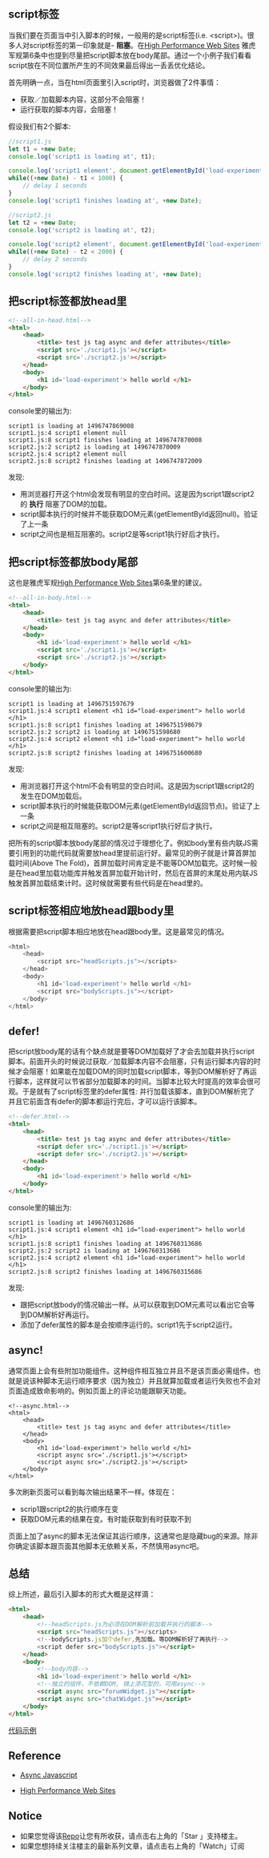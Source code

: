 ## script标签

当我们要在页面当中引入脚本的时候，一般用的是script标签(i.e. \<script\>)。很多人对script标签的第一印象就是- __阻塞__。在[High Performance Web Sites](https://github.com/n0ruSh/the-art-of-reading/blob/master/performance/High%20Performance%20Web%20Sites/High%20Performance%20Web%20Sites.pdf) 雅虎军规第6条中也提到尽量把script脚本放在body尾部。通过一个小例子我们看看script放在不同位置所产生的不同效果最后得出一丢丢优化结论。

首先明确一点，当在html页面里引入script时，浏览器做了2件事情：

* 获取／加载脚本内容，这部分不会阻塞！
* 运行获取的脚本内容，会阻塞！

假设我们有2个脚本:

```javascript
//script1.js
let t1 = +new Date;
console.log('script1 is loading at', t1);

console.log('script1 element', document.getElementById('load-experiment'));
while((+new Date) - t1 < 1000) {
    // delay 1 seconds
}
console.log('script1 finishes loading at', +new Date);
```

```javascript
//script2.js
let t2 = +new Date;
console.log('script2 is loading at', t2);

console.log('script2 element', document.getElementById('load-experiment'));
while((+new Date) - t2 < 2000) {
    // delay 2 seconds
}
console.log('script2 finishes loading at', +new Date);
```

## 把script标签都放head里
```html
<!--all-in-head.html-->
<html>
    <head>
        <title> test js tag async and defer attributes</title>
        <script src='./script1.js'></script>
        <script src='./script2.js'></script>
    </head>
    <body>
        <h1 id='load-experiment'> hello world </h1>
    </body>
</html>

```
console里的输出为:

```
script1 is loading at 1496747869008
script1.js:4 script1 element null
script1.js:8 script1 finishes loading at 1496747870008
script2.js:2 script2 is loading at 1496747870009
script2.js:4 script2 element null
script2.js:8 script2 finishes loading at 1496747872009
```

发现:

* 用浏览器打开这个html会发现有明显的空白时间。这是因为script1跟script2的 __执行__ 阻塞了DOM的加载。
* script脚本执行的时候并不能获取DOM元素(getElementById返回null)。验证了上一条
* script之间也是相互阻塞的。script2是等script1执行好后才执行。

## 把script标签都放body尾部

这也是雅虎军规[High Performance Web Sites](https://github.com/n0ruSh/the-art-of-reading/blob/master/performance/High%20Performance%20Web%20Sites.pdf)第6条里的建议。

```html
<!--all-in-body.html-->
<html>
    <head>
        <title> test js tag async and defer attributes</title>
    </head>
    <body>
        <h1 id='load-experiment'> hello world </h1>
        <script src='./script1.js'></script>
        <script src='./script2.js'></script>
    </body>
</html>
```

console里的输出为:

```
script1 is loading at 1496751597679
script1.js:4 script1 element <h1 id=​"load-experiment">​ hello world ​</h1>​
script1.js:8 script1 finishes loading at 1496751598679
script2.js:2 script2 is loading at 1496751598680
script2.js:4 script2 element <h1 id=​"load-experiment">​ hello world ​</h1>​
script2.js:8 script2 finishes loading at 1496751600680
```

发现:

* 用浏览器打开这个html不会有明显的空白时间。这是因为script1跟script2的发生在DOM加载后。
* script脚本执行的时候能获取DOM元素(getElementById返回节点)。验证了上一条
* script之间是相互阻塞的。script2是等script1执行好后才执行。

把所有的script脚本放body尾部的情况过于理想化了。例如body里有些内联JS需要引用到的功能代码就需要放head里提前运行好。最常见的例子就是计算首屏加载时间(Above The Fold)，首屏加载时间肯定是不能等DOM加载完。这时候一般是在head里加载功能库并触发首屏加载开始计时，然后在首屏的末尾处用内联JS触发首屏加载结束计时。这时候就需要有些代码是在head里的。

## script标签相应地放head跟body里

根据需要把script脚本相应地放在head跟body里。这是最常见的情况。

```javascript
<html> 
    <head> 
        <script src="headScripts.js"></scripts> 
    </head> 
    <body>
        <h1 id='load-experiment'> hello world </h1>
        <script src="bodyScripts.js"></script> 
    </body>
</html>
```

## defer!

把script放body尾的话有个缺点就是要等DOM加载好了才会去加载并执行script脚本。前面开头的时候说过获取／加载脚本内容不会阻塞，只有运行脚本内容的时候才会阻塞！如果能在加载DOM的同时加载script脚本，等到DOM解析好了再运行脚本，这样就可以节省部分加载脚本的时间。当脚本比较大时提高的效率会很可观。于是就有了script标签里的defer属性: 并行加载该脚本，直到DOM解析完了并且它前面含有defer的脚本都运行完后，才可以运行该脚本。

```html
<!--defer.html-->
<html>
    <head>
        <title> test js tag async and defer attributes</title>
        <script defer src='./script1.js'></script>
        <script defer src='./script2.js'></script>
    </head>
    <body>
        <h1 id='load-experiment'> hello world </h1>
    </body>
</html>
```

console里的输出为:

```
script1 is loading at 1496760312686
script1.js:4 script1 element <h1 id=​"load-experiment">​ hello world ​</h1>​
script1.js:8 script1 finishes loading at 1496760313686
script2.js:2 script2 is loading at 1496760313686
script2.js:4 script2 element <h1 id=​"load-experiment">​ hello world ​</h1>​
script2.js:8 script2 finishes loading at 1496760315686
```

发现:

* 跟把script放body的情况输出一样。从可以获取到DOM元素可以看出它会等到DOM解析好再运行。
* 添加了defer属性的脚本是会按顺序运行的。script1先于script2运行。

## async!

通常页面上会有些附加功能组件。这种组件相互独立并且不是该页面必需组件。也就是说该种脚本无运行顺序要求（因为独立）并且就算加载或者运行失败也不会对页面造成致命影响的。例如页面上的评论功能跟聊天功能。

```
<!--async.html-->
<html>
    <head>
        <title> test js tag async and defer attributes</title>
    </head>
    <body>
        <h1 id='load-experiment'> hello world </h1>
        <script async src='./script1.js'></script>
        <script async src='./script2.js'></script>
    </body>
</html>
```

多次刷新页面可以看到每次输出结果不一样。体现在：

* scrip1跟script2的执行顺序在变
* 获取DOM元素的结果在变。有时能获取到有时获取不到

页面上加了async的脚本无法保证其运行顺序，这通常也是隐藏bug的来源。除非你确定该脚本跟页面其他脚本无依赖关系，不然慎用async吧。

## 总结

综上所述，最后引入脚本的形式大概是这样滴：

```html
<html> 
    <head> 
        <!--headScripts.js为必须在DOM解析前加载并执行的脚本-->
        <script src="headScripts.js"></scripts> 
        <!--bodyScripts.js加个defer,先加载。等DOM解析好了再执行-->
        <script defer src="bodyScripts.js"></script> 
    </head> 
    <body>
        <!--body内容-->
        <h1 id='load-experiment'> hello world </h1>
        <!--独立的组件，不依赖DOM, 锦上添花型的，可用async-->
        <script async src="forumWidget.js"></script>
        <script async src="chatWidget.js"></script>
    </body>
</html>
```

[代码示例](https://github.com/n0ruSh/the-art-of-reading/tree/master/javascript/Async%20Javascript/defer-async)


## Reference

* [Async Javascript](https://github.com/n0ruSh/the-art-of-reading/blob/master/javascript/Async%20Javascript/Async%20JavaScript.pdf)

* [High Performance Web Sites](https://github.com/n0ruSh/the-art-of-reading/blob/master/performance/High%20Performance%20Web%20Sites/High%20Performance%20Web%20Sites.pdf)

## Notice

* 如果您觉得该[Repo](https://github.com/n0ruSh/the-art-of-reading/)让您有所收获，请点击右上角的「Star 」支持楼主。
* 如果您想持续关注楼主的最新系列文章，请点击右上角的「Watch」订阅